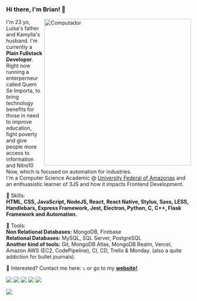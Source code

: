 ### Hi there, I'm Brian! 👋

<img src="https://raw.githubusercontent.com/MicaelliMedeiros/micaellimedeiros/master/image/computer-illustration.png" min-width="400px" max-width="400px" width="400px" align="right" alt="Computador">

<p align="left"> 
  I'm 23 yo, Luísa's father and Kamylla's husband. I'm currently a <strong>Plain Fullstack Developer</strong>. Right now running a enterperneur called Quem Se Importa, to bring technology benefits for those in need to improve education, fight poverty and give people more access to information and Nitro10 Now, which is focused on automation for industries.<br>
  I'm a Computer Science Academic @ <a href="https://ufam.edu.br">University Federal of Amazonas</a> and an enthuasistic learner of 3JS and how it impacts Frontend Development.
</p>

<p align="left">
  🦄 Skills: <br><strong>HTML, CSS, JavaScript, NodeJS, React, React Native, Stylus, Sass, LESS, Handlebars, Express Framework, Jest, Electron, Python, C, C++, Flask Framework and Automation.</strong>
</p>

<p align="left">
  💼 Tools:<br> <strong>Non Relational Databases:</strong> MongoDB, Firebase<br>
  <strong>Relational Databases:</strong> MySQL, SQL Server, PostgreSQL<br>
  <strong>Another kind of tools:</strong> Git, MongoDB Atlas, MongoDB Realm, Vercel, Amazon AWS (EC2, CodePipeline), CI, CD, Trello & Monday. (also a quite addiction for bullet journals).
</p>

<p align="left">
  💌 Interested? Contact me here: ⤵️ or go to my <b><a href="https://brian.qsimporta.com">website!</a></b>
</p>

<p align="left">
  <a href="brian.oliveira100@gmail.com" alt="Gmail">
  <img src="https://img.shields.io/badge/-Gmail-FF0000?style=flat-square&labelColor=FF0000&logo=gmail&logoColor=white&link=brian.oliveira100@gmail.com" /></a>

  <a href="https://www.linkedin.com/in/brian-moura/" alt="Linkedin">
  <img src="https://img.shields.io/badge/-Linkedin-0e76a8?style=flat-square&logo=Linkedin&logoColor=white&link=https://www.linkedin.com/in/brian-ito-de-oliveira-moura-a5400119b" /></a>

  <a href="https://api.whatsapp.com/send?phone=5592984374357&text=Hello,%20I%20found%20you%20on%20GitHub!" alt="WhatsApp">
  <img src="https://img.shields.io/badge/-WhatsApp-25d366?style=flat-square&labelColor=25d366&logo=whatsapp&logoColor=white&link=https://api.whatsapp.com/send?phone=5592984374357&text=Hello,%20I%20found%20you%20on%20GitHub!"/></a>

  <a href="https://www.facebook.com/BriianIto" alt="Facebook">
  <img src="https://img.shields.io/badge/-Facebook-3b5998?style=flat-square&labelColor=3b5998&logo=facebook&logoColor=white&link=https://www.facebook.com/BriianIto"/></a>

  <a href="https://www.instagram.com/ito.brian/" alt="Instagram">
  <img src="https://img.shields.io/badge/-Instagram-DF0174?style=flat-square&labelColor=DF0174&logo=instagram&logoColor=white&link=https://www.instagram.com/eu.brian/"/></a>
</p>  

<p></p>
<img src="https://github-readme-stats.vercel.app/api?username=BrianIto&show_icons=true&hide_border=true&theme=radical">
